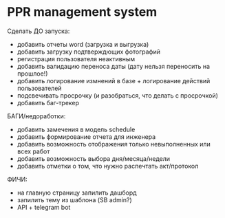 # PPR management system

Сделать ДО запуска:

- добавить отчеты word (загрузка и выгрузка)
- добавить загрузку подтверждющих фотографий
- регистрация пользователя неактивным
- добавить валидацию переноса даты (дату нельзя переносить на прошлое!)
- добавить логирование измнений в базе + логирование действий пользователей
- подсвечивать просрочку (и разобраться, что делать с просрочкой)
- добавить баг-трекер


БАГИ/недоработки:
- добавить замечения в модель schedule
- добавить формирование отчета для инженера
- добавить возможность отображения только невыполненных или всех работ
- добавить возможность выбора дня/месяца/недели
- добавить отметки о том, что нужно распечтать акт/протокол


ФИЧИ:
- на главную страницу запилить дашборд
- запилить тему из шаблона (SB admin?)
- API + telegram bot